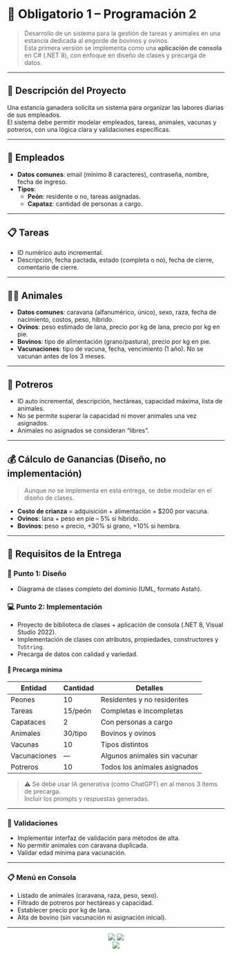 # 🐄 Obligatorio 1 – Programación 2

> Desarrollo de un sistema para la gestión de tareas y animales en una estancia dedicada al engorde de bovinos y ovinos.  
> Esta primera versión se implementa como una **aplicación de consola** en C# (.NET 8), con enfoque en diseño de clases y precarga de datos.

---

## 🧠 Descripción del Proyecto

Una estancia ganadera solicita un sistema para organizar las labores diarias de sus empleados.  
El sistema debe permitir modelar empleados, tareas, animales, vacunas y potreros, con una lógica clara y validaciones específicas.

---

## 👥 Empleados

- **Datos comunes**: email (mínimo 8 caracteres), contraseña, nombre, fecha de ingreso.
- **Tipos**:
  - **Peón**: residente o no, tareas asignadas.
  - **Capataz**: cantidad de personas a cargo.

---

## 📋 Tareas

- ID numérico auto incremental.
- Descripción, fecha pactada, estado (completa o no), fecha de cierre, comentario de cierre.

---

## 🐑🐂 Animales

- **Datos comunes**: caravana (alfanumérico, único), sexo, raza, fecha de nacimiento, costos, peso, híbrido.
- **Ovinos**: peso estimado de lana, precio por kg de lana, precio por kg en pie.
- **Bovinos**: tipo de alimentación (grano/pastura), precio por kg en pie.
- **Vacunaciones**: tipo de vacuna, fecha, vencimiento (1 año). No se vacunan antes de los 3 meses.

---

## 🌾 Potreros

- ID auto incremental, descripción, hectáreas, capacidad máxima, lista de animales.
- No se permite superar la capacidad ni mover animales una vez asignados.
- Animales no asignados se consideran “libres”.

---

## 💰 Cálculo de Ganancias (Diseño, no implementación)

> Aunque no se implementa en esta entrega, se debe modelar en el diseño de clases.

- **Costo de crianza** = adquisición + alimentación + $200 por vacuna.
- **Ovinos**: lana + peso en pie – 5% si híbrido.
- **Bovinos**: peso × precio, +30% si grano, +10% si hembra.

---

## 📌 Requisitos de la Entrega

### 🧩 Punto 1: Diseño

- Diagrama de clases completo del dominio (UML, formato Astah).

### 💻 Punto 2: Implementación

- Proyecto de biblioteca de clases + aplicación de consola (.NET 8, Visual Studio 2022).
- Implementación de clases con atributos, propiedades, constructores y `ToString`.
- Precarga de datos con calidad y variedad.

#### 🔄 Precarga mínima

| Entidad     | Cantidad | Detalles |
|-------------|----------|----------|
| Peones      | 10       | Residentes y no residentes |
| Tareas      | 15/peón  | Completas e incompletas |
| Capataces   | 2        | Con personas a cargo |
| Animales    | 30/tipo  | Bovinos y ovinos |
| Vacunas     | 10       | Tipos distintos |
| Vacunaciones| —        | Algunos animales sin vacunar |
| Potreros    | 10       | Todos los animales asignados |

> ⚠️ Se debe usar IA generativa (como ChatGPT) en al menos 3 ítems de precarga.  
> Incluir los prompts y respuestas generadas.

---

### 🧪 Validaciones

- Implementar interfaz de validación para métodos de alta.
- No permitir animales con caravana duplicada.
- Validar edad mínima para vacunación.

---

### 📋 Menú en Consola

- Listado de animales (caravana, raza, peso, sexo).
- Filtrado de potreros por hectáreas y capacidad.
- Establecer precio por kg de lana.
- Alta de bovino (sin vacunación ni asignación inicial).

---

<p align="center">
  <img src="https://img.shields.io/badge/CSHARP-239120?style=for-the-badge&logo=csharp&logoColor=white">
  <img src="https://img.shields.io/badge/.NET-8.0-blueviolet?style=for-the-badge&logo=dotnet&logoColor=white">
  <br>
  <img src="https://img.shields.io/badge/ESTADO-EN%20DESARROLLO-blue?style=for-the-badge&logo=github&logoColor=white">
</p>
